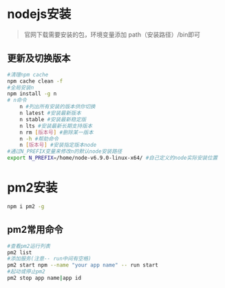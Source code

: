 # nodejs安装

> 官网下载需要安装的包，环境变量添加 path（安装路径）/bin即可

## 更新及切换版本

~~~bash
#清理npm cache
npm cache clean -f
#全局安装n
npm install -g n
# n命令
    n #列出所有安装的版本供你切换
    n latest #安装最新版本
    n stable #安装最新稳定版
    n lts #安装最新长期支持版本
    n rm [版本号] #删除某一版本
    n -h #帮助命令
    n [版本号] #安装指定版本node
#通过N_PREFIX变量来修改n的默认node安装路径
export N_PREFIX=/home/node-v6.9.0-linux-x64/ #自己定义的node实际安装位置
~~~

# pm2安装

```bash
npm i pm2 -g
```

## pm2常用命令

```bash
#查看pm2运行列表
pm2 list
#添加服务(注意-- run中间有空格)
pm2 start npm --name "your app name" -- run start
#起动或停止pm2
pm2 stop app name|app id
```




